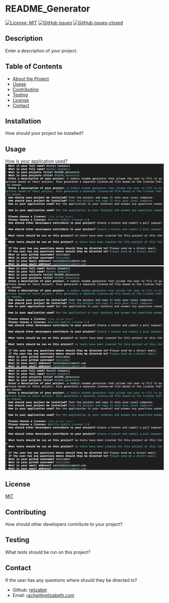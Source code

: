 # README_Generator

  [![License: MIT](https://img.shields.io/badge/License-MIT-yellow.svg)](https://opensource.org/licenses/MIT)
     [![GitHub issues](https://img.shields.io/github/issues/relizabet/README_Generator.svg)](https://GitHub.com/relizabet/README_Generator/issues/) [![GitHub issues-closed](https://img.shields.io/github/issues-closed/relizabet/README_Generator.svg)](https://GitHub.com/relizabet/README_Generator/issues?q=is%3Aissue+is%3Aclosed)

  ## Description

  Enter a description of your project.

  ## Table of Contents
  
  - [About the Project](#about-the-project)
  - [Usage](#usage)
  - [Contributing](#contributing)
  - [Testing](#testing)
  - [License](#license)
  - [Contact](#contact)
  
  ## Installation

  How should your project be installed?

  ## Usage
  
  How is your application used?
  ![Image Description](./assets/questions.png)
  ![Image Description](./assets/questions.png)
  ![Image Description](./assets/questions.png)

    
  ## License
  
  [MIT](https://choosealicense.com/licenses/mit/)

  ## Contributing
  
  How should other developers contribute to your project?
  
  ## Testing
  
  What tests should be run on this project?

  ## Contact
  
  If the user has any questions where should they be directed to?
  - Github: [relizabet](https://github.com/relizabet)
  - Email: rachel@relizabeth.com

